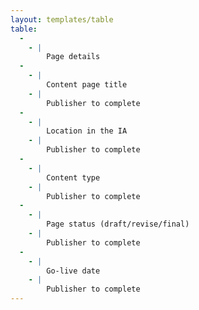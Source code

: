 ```yaml
---
layout: templates/table
table:
  -
    - |
        Page details
  -
    - |
        Content page title
    - |
        Publisher to complete
  -
    - |
        Location in the IA
    - |
        Publisher to complete
  -
    - |
        Content type
    - |
        Publisher to complete
  -
    - |
        Page status (draft/revise/final)
    - |
        Publisher to complete
  -
    - |
        Go-live date
    - |
        Publisher to complete
---
```


